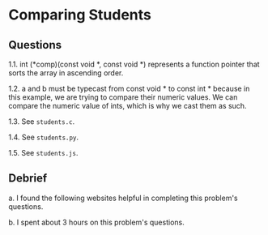 # Comparing Students

## Questions

1.1. int (*comp)(const void *, const void *) represents a function pointer that sorts the array in ascending order.

1.2. a and b must be typecast from const void * to const int * because in this example, we are trying to compare their numeric
values.  We can compare the numeric value of ints, which is why we cast them as such.


1.3. See `students.c`.

1.4. See `students.py`.

1.5. See `students.js`.

## Debrief

a. I found the following websites helpful in completing this problem's questions.

b. I spent about 3 hours on this problem's questions.
